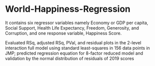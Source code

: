 # World-Happiness-Regression
It contains six regressor variables namely Economy or GDP per capita, Social Support, Health Life Expectancy, Freedom, Generosity,
and Corruption, and one response variable, Happiness Score.

Evaluated RSq, adjusted RSq, PVal, and residual plots in the 2-level interaction full model using standard least-squares in 156 data points in JMP; predicted regression equation for 8-factor reduced model and validation by the normal distribution of residuals of 2019 scores 

